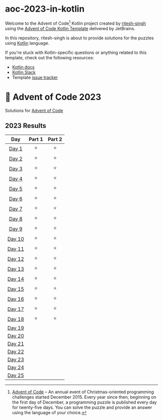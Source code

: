 # aoc-2023-in-kotlin

Welcome to the Advent of Code[^aoc] Kotlin project created by [ritesh-singh][github] using the [Advent of Code Kotlin Template][template] delivered by JetBrains.

In this repository, ritesh-singh is about to provide solutions for the puzzles using [Kotlin][kotlin] language.

If you're stuck with Kotlin-specific questions or anything related to this template, check out the following resources:

- [Kotlin docs][docs]
- [Kotlin Slack][slack]
- Template [issue tracker][issues]


[^aoc]:
    [Advent of Code][aoc] – An annual event of Christmas-oriented programming challenges started December 2015.
    Every year since then, beginning on the first day of December, a programming puzzle is published every day for twenty-five days.
    You can solve the puzzle and provide an answer using the language of your choice.

[aoc]: https://adventofcode.com
[docs]: https://kotlinlang.org/docs/home.html
[github]: https://github.com/ritesh-singh
[issues]: https://github.com/kotlin-hands-on/advent-of-code-kotlin-template/issues
[kotlin]: https://kotlinlang.org
[slack]: https://surveys.jetbrains.com/s3/kotlin-slack-sign-up
[template]: https://github.com/kotlin-hands-on/advent-of-code-kotlin-template

# 🎄 Advent of Code 2023

Solutions for [Advent of Code](https://adventofcode.com/)

<!--- advent_readme_stars table --->
## 2023 Results

|                      Day                       | Part 1 | Part 2 |
|:----------------------------------------------:|:-----:|:------:|
|  [Day 1](https://adventofcode.com/2023/day/1)  | ⭐ |   ⭐    |
|  [Day 2](https://adventofcode.com/2023/day/2)  | ⭐ |   ⭐    |
|  [Day 3](https://adventofcode.com/2023/day/3)  | ⭐ |   ⭐    |
|  [Day 4](https://adventofcode.com/2023/day/4)  | ⭐ |   ⭐    |
|  [Day 5](https://adventofcode.com/2023/day/5)  | ⭐ |   ⭐    |
|  [Day 6](https://adventofcode.com/2023/day/6)  | ⭐ |   ⭐    |
|  [Day 7](https://adventofcode.com/2023/day/7)  | ⭐ |   ⭐    |
|  [Day 8](https://adventofcode.com/2023/day/8)  | ⭐ |   ⭐    |
|  [Day 9](https://adventofcode.com/2023/day/9)  | ⭐ |   ⭐    |
| [Day 10](https://adventofcode.com/2023/day/10) | ⭐ |   ⭐    |
| [Day 11](https://adventofcode.com/2023/day/11) | ⭐ |   ⭐    |
| [Day 12](https://adventofcode.com/2023/day/12) | ⭐ |   ⭐    |
| [Day 13](https://adventofcode.com/2023/day/13) | ⭐ |   ⭐    |
| [Day 14](https://adventofcode.com/2023/day/14) | ⭐ |   ⭐    |
| [Day 15](https://adventofcode.com/2023/day/15) | ⭐ |   ⭐    |
| [Day 16](https://adventofcode.com/2023/day/16) | ⭐ |   ⭐    |
| [Day 17](https://adventofcode.com/2023/day/17) | ⭐ |   ⭐    |
| [Day 18](https://adventofcode.com/2023/day/18) | ⭐ |   ⭐    |
| [Day 19](https://adventofcode.com/2023/day/19) |       |        |
| [Day 20](https://adventofcode.com/2023/day/20) |       |        |
| [Day 21](https://adventofcode.com/2023/day/21) |       |        |
| [Day 22](https://adventofcode.com/2023/day/22) |       |        |
| [Day 23](https://adventofcode.com/2023/day/23) |       |        |
| [Day 24](https://adventofcode.com/2023/day/24) |       |        |
| [Day 25](https://adventofcode.com/2023/day/25) |       |        |
<!--- advent_readme_stars table --->

